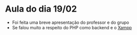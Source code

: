 # Aula do dia 19/02

-   Foi feita uma breve apresentação do professor e do grupo
-   Se falou muito a respeito do PHP como backend e o [Xampp](https://www.apachefriends.org/pt_br/download.html)